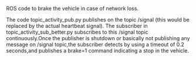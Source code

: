 ROS code to brake the vehicle in case of network loss.

The code topic_activity_pub.py publishes on the topic /signal (this would be replaced by the actual heartbeat signal).
The subscriber in topic_activity_sub_better.py subscribes to this /signal topic continuously.Once the publisher is shutdown or basically not publishing 
any message on /signal topic,the subscriber detects by using a timeout of 0.2 seconds,and publishes a brake=1 command indicating a stop in the vehicle.

